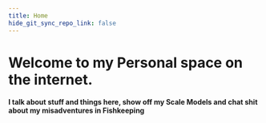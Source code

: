 ```yaml
---
title: Home
hide_git_sync_repo_link: false
---
```


# Welcome to my Personal space on the internet.

#### I talk about stuff and things here, show off my Scale Models and chat shit about my misadventures in Fishkeeping